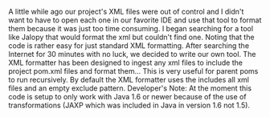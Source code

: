 A little while ago our project's XML files were out of control and I didn't want to have to open each one in our favorite IDE and use that tool to format them because it was just too time consuming. I began searching for a tool like Jalopy that would format the xml but couldn't find one. Noting that the code is rather easy for just standard XML formatting.  After searching the Internet for 30 minutes with no luck, we decided to write our own tool. The XML formatter has been designed to ingest any xml files to include the project pom.xml files and format them... This is very useful for parent poms to run recursively. By default the XML formatter uses the includes all xml files and an empty exclude pattern. Developer's Note: At the moment this code is setup to only work with Java 1.6 or newer because of the use of transformations (JAXP which was included in Java in version 1.6 not 1.5).